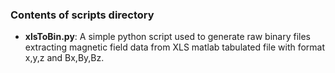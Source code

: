 ### Contents of scripts directory

- **xlsToBin.py**: A simple python script used to generate raw binary files extracting magnetic field data from XLS matlab tabulated file with format x,y,z and Bx,By,Bz.
